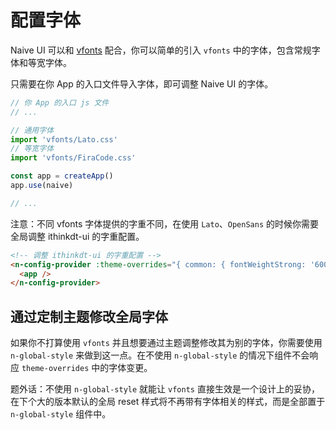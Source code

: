 # 配置字体

Naive UI 可以和 [vfonts](https://github.com/07akioni/vfonts) 配合，你可以简单的引入 `vfonts` 中的字体，包含常规字体和等宽字体。

只需要在你 App 的入口文件导入字体，即可调整 Naive UI 的字体。

```js
// 你 App 的入口 js 文件
// ...

// 通用字体
import 'vfonts/Lato.css'
// 等宽字体
import 'vfonts/FiraCode.css'

const app = createApp()
app.use(naive)

// ...
```

注意：不同 vfonts 字体提供的字重不同，在使用 `Lato`、`OpenSans` 的时候你需要全局调整 ithinkdt-ui 的字重配置。

```html
<!-- 调整 ithinkdt-ui 的字重配置 -->
<n-config-provider :theme-overrides="{ common: { fontWeightStrong: '600' } }">
  <app />
</n-config-provider>
```

## 通过定制主题修改全局字体

如果你不打算使用 `vfonts` 并且想要通过主题调整修改其为别的字体，你需要使用 `n-global-style` 来做到这一点。在不使用 `n-global-style` 的情况下组件不会响应 `theme-overrides` 中的字体变更。

题外话：不使用 `n-global-style` 就能让 `vfonts` 直接生效是一个设计上的妥协，在下个大的版本默认的全局 reset 样式将不再带有字体相关的样式，而是全部置于 `n-global-style` 组件中。
